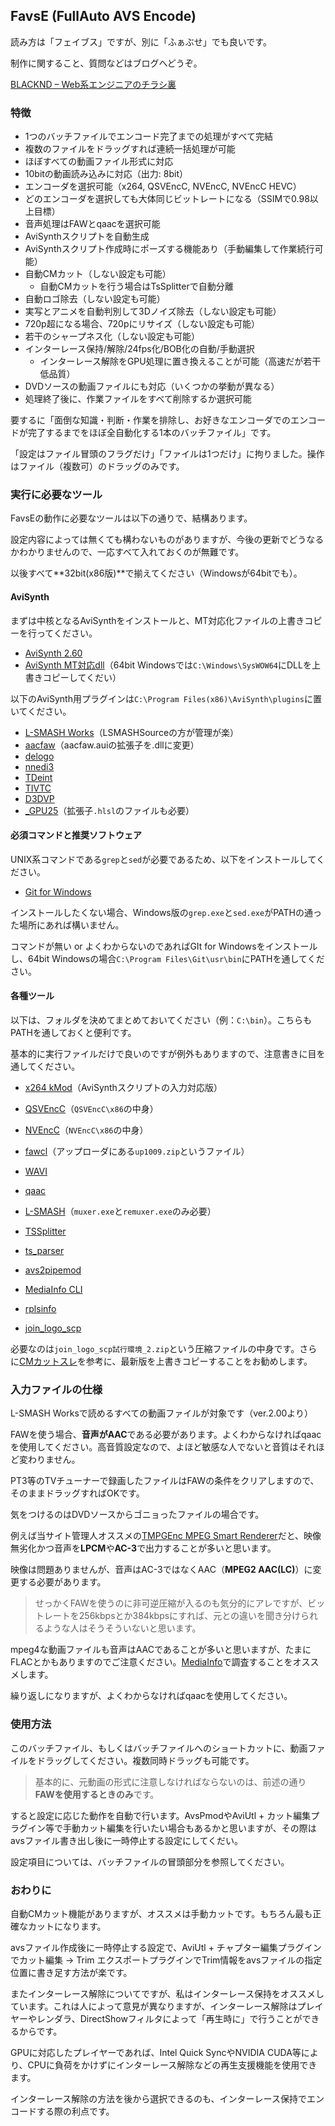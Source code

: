 ## FavsE (FullAuto AVS Encode)

読み方は「フェイブス」ですが、別に「ふぁぶせ」でも良いです。

制作に関すること、質問などはブログへどうぞ。

[BLACKND – Web系エンジニアのチラシ裏](https://blacknd.com/)

### 特徴

- 1つのバッチファイルでエンコード完了までの処理がすべて完結
- 複数のファイルをドラッグすれば連続一括処理が可能
- ほぼすべての動画ファイル形式に対応
- 10bitの動画読み込みに対応（出力: 8bit）
- エンコーダを選択可能（x264, QSVEncC, NVEncC, NVEncC HEVC）
- どのエンコーダを選択しても大体同じビットレートになる（SSIMで0.98以上目標）
- 音声処理はFAWとqaacを選択可能
- AviSynthスクリプトを自動生成
- AviSynthスクリプト作成時にポーズする機能あり（手動編集して作業続行可能）
- 自動CMカット（しない設定も可能）
  - 自動CMカットを行う場合はTsSplitterで自動分離
- 自動ロゴ除去（しない設定も可能）
- 実写とアニメを自動判別して3Dノイズ除去（しない設定も可能）
- 720p超になる場合、720pにリサイズ（しない設定も可能）
- 若干のシャープネス化（しない設定も可能）
- インターレース保持/解除/24fps化/BOB化の自動/手動選択
  - インターレース解除をGPU処理に置き換えることが可能（高速だが若干低品質）
- DVDソースの動画ファイルにも対応（いくつかの挙動が異なる）
- 処理終了後に、作業ファイルをすべて削除するか選択可能

要するに「面倒な知識・判断・作業を排除し、お好きなエンコーダでのエンコードが完了するまでをほぼ全自動化する1本のバッチファイル」です。

「設定はファイル冒頭のフラグだけ」「ファイルは1つだけ」に拘りました。操作はファイル（複数可）のドラッグのみです。

### 実行に必要なツール

FavsEの動作に必要なツールは以下の通りで、結構あります。

設定内容によっては無くても構わないものがありますが、今後の更新でどうなるかわかりませんので、一応すべて入れておくのが無難です。

以後すべて**32bit(x86版)**で揃えてください（Windowsが64bitでも）。

#### AviSynth

まずは中核となるAviSynthをインストールと、MT対応化ファイルの上書きコピーを行ってください。

- [AviSynth 2.60](https://sourceforge.net/projects/avisynth2/files/AviSynth%202.6/AviSynth%202.6.0/)
- [AviSynth MT対応dll](https://forum.doom9.org/showthread.php?t=148782)（64bit Windowsでは`C:\Windows\SysWOW64`にDLLを上書きコピーしてくだい）

以下のAviSynth用プラグインは`C:\Program Files(x86)\AviSynth\plugins`に置いてください。

- [L-SMASH Works](https://www.dropbox.com/sh/3i81ttxf028m1eh/AAABkQn4Y5w1k-toVhYLasmwa?dl=0)（LSMASHSourceの方が管理が楽）
- [aacfaw](http://www.rutice.net/)（aacfaw.auiの拡張子を.dllに変更）
- [delogo](https://github.com/makiuchi-d/delogo-avisynth/releases)
- [nnedi3](https://forum.doom9.org/showthread.php?t=170083)
- [TDeint](http://avisynth.nl/index.php/TDeint)
- [TIVTC](http://avisynth.nl/index.php/TIVTC)
- [D3DVP](https://github.com/nekopanda/D3DVP/releases)
- [_GPU25](http://www.avisynth.info/?GPU%E3%83%97%E3%83%A9%E3%82%B0%E3%82%A4%E3%83%B3)（拡張子`.hlsl`のファイルも必要）

#### 必須コマンドと推奨ソフトウェア

UNIX系コマンドである`grep`と`sed`が必要であるため、以下をインストールしてください。

- [Git for Windows](https://gitforwindows.org/)

インストールしたくない場合、Windows版の`grep.exe`と`sed.exe`がPATHの通った場所にあれば構いません。

コマンドが無い or よくわからないのであればGIt for Windowsをインストールし、64bit Windowsの場合`C:\Program Files\Git\usr\bin`にPATHを通してください。

#### 各種ツール

以下は、フォルダを決めてまとめておいてください（例：`C:\bin`）。こちらもPATHを通しておくと便利です。

基本的に実行ファイルだけで良いのですが例外もありますので、注意書きに目を通してください。

- [x264 kMod](http://komisar.gin.by/)（AviSynthスクリプトの入力対応版）
- [QSVEncC](https://onedrive.live.com/?cid=6bdd4375ac8933c6&id=6BDD4375AC8933C6%21482&lor=shortUrl)（`QSVEncC\x86`の中身）
- [NVEncC](https://onedrive.live.com/?id=6BDD4375AC8933C6%212293&cid=6BDD4375AC8933C6)（`NVEncC\x86`の中身）

- [fawcl](http://www2.wazoku.net/2sen/friioup/)（アップローダにある`up1009.zip`というファイル）
- [WAVI](https://forum.doom9.org/showthread.php?t=161639)
- [qaac](https://sites.google.com/site/qaacpage/cabinet)
- [L-SMASH](http://pop.4-bit.jp/?page_id=7920)（`muxer.exe`と`remuxer.exe`のみ必要）

- [TSSplitter](https://www.videohelp.com/software/TSSplitter)
- [ts_parser](https://onedrive.live.com/?cid=8658EC275D9699D5&id=8658EC275D9699D5!1696)
- [avs2pipemod](https://github.com/chikuzen/avs2pipemod/releases)

- [MediaInfo CLI](https://mediaarea.net/en/MediaInfo/Download/Windows)
- [rplsinfo](https://web.archive.org/web/20180309090449/http://saysaysay.net/rplstool)
- [join_logo_scp](http://www1.axfc.net/u/3506121.zip)

必要なのは`join_logo_scp試行環境_2.zip`という圧縮ファイルの中身です。さらに[CMカットスレ](https://mevius.5ch.net/test/read.cgi/avi/1531949212/)を参考に、最新版を上書きコピーすることをお勧めします。

### 入力ファイルの仕様

L-SMASH Worksで読めるすべての動画ファイルが対象です（ver.2.00より）

FAWを使う場合、**音声がAAC**である必要があります。よくわからなければqaacを使用してください。高音質設定なので、よほど敏感な人でないと音質はそれほど変わりません。

PT3等のTVチューナーで録画したファイルはFAWの条件をクリアしますので、そのままドラッグすればOKです。

気をつけるのはDVDソースからゴニョったファイルの場合です。

例えば当サイト管理人オススメの[TMPGEnc MPEG Smart Renderer](http://tmpgenc.pegasys-inc.com/ja/product/tmsr5.html)だと、映像無劣化かつ音声を**LPCM**や**AC-3**で出力することが多いと思います。

映像は問題ありませんが、音声はAC-3ではなくAAC（**MPEG2 AAC(LC)**）に変更する必要があります。

> せっかくFAWを使うのに非可逆圧縮が入るのも気分的にアレですが、ビットレートを256kbpsとか384kbpsにすれば、元との違いを聞き分けられるような人はそうそういないと思います。

mpeg4な動画ファイルも音声はAACであることが多いと思いますが、たまにFLACとかもありますのでご注意ください。[MediaInfo](https://mediaarea.net/en/MediaInfo)で調査することをオススメします。

繰り返しになりますが、よくわからなければqaacを使用してください。

### 使用方法

このバッチファイル、もしくはバッチファイルへのショートカットに、動画ファイルをドラッグしてください。複数同時ドラッグも可能です。

> 基本的に、元動画の形式に注意しなければならないのは、前述の通り**FAWを使用するときのみ**です。

すると設定に応じた動作を自動で行います。AvsPmodやAviUtl + カット編集プラグイン等で手動カット編集を行いたい場合もあるかと思いますが、その際はavsファイル書き出し後に一時停止する設定にしてくだい。

設定項目については、バッチファイルの冒頭部分を参照してください。

### おわりに

自動CMカット機能がありますが、オススメは手動カットです。もちろん最も正確なカットになります。

avsファイル作成後に一時停止する設定で、AviUtl + チャプター編集プラグインでカット編集 → Trim エクスポートプラグインでTrim情報をavsファイルの指定位置に書き足す方法が楽です。

またインターレース解除についてですが、私はインターレース保持をオススメしています。これは人によって意見が異なりますが、インターレース解除はプレイヤーやレンダラ、DirectShowフィルタによって「再生時に」で行うことができるからです。

GPUに対応したプレイヤーであれば、Intel Quick SyncやNVIDIA CUDA等により、CPUに負荷をかけずにインターレース解除などの再生支援機能を使用できます。

インターレース解除の方法を後から選択できるのも、インターレース保持でエンコードする際の利点です。
